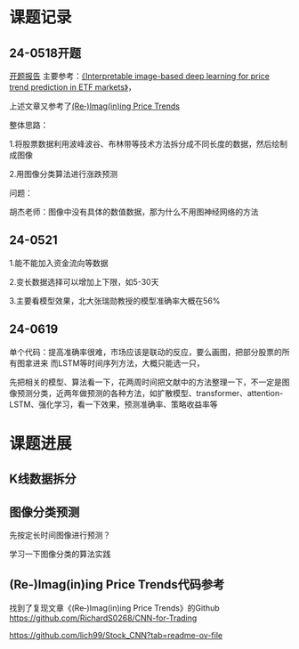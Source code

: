 

# 课题记录
## 24-0518开题
[开题报告](开题报告.pdf)
主要参考：[《Interpretable image-based deep learning for price trend prediction in ETF markets》](<K线预测\文献\Zhang 等 - 2023 - Interpretable image-based deep learning for price .pdf>)，

上述文章又参考了[(Re‐)Imag(in)ing Price Trends](<K线预测\文献\Jiang 等 - 2023 - (Re‐)Imag(in)ing Price Trends.pdf>)

整体思路：

1.将股票数据利用波峰波谷、布林带等技术方法拆分成不同长度的数据，然后绘制成图像

2.用图像分类算法进行涨跌预测

问题：

胡杰老师：图像中没有具体的数值数据，那为什么不用图神经网络的方法
## 24-0521

1.能不能加入资金流向等数据

2.变长数据选择可以增加上下限，如5-30天

3.主要看模型效果，北大张瑞勋教授的模型准确率大概在56%

## 24-0619
单个代码：提高准确率很难，市场应该是联动的反应，要么画图，把部分股票的所有图拿进来
而LSTM等时间序列方法，大概只能选一只，

先把相关的模型、算法看一下，花两周时间把文献中的方法整理一下，不一定是图像预测分类，近两年做预测的各种方法，如扩散模型、transformer、attention-LSTM、强化学习，看一下效果，预测准确率、策略收益率等


# 课题进展

## K线数据拆分

## 图像分类预测

先按定长时间图像进行预测？

学习一下图像分类的算法实践

## (Re‐)Imag(in)ing Price Trends代码参考
找到了复现文章《(Re‐)Imag(in)ing Price Trends》的Github
https://github.com/RichardS0268/CNN-for-Trading

https://github.com/lich99/Stock_CNN?tab=readme-ov-file


